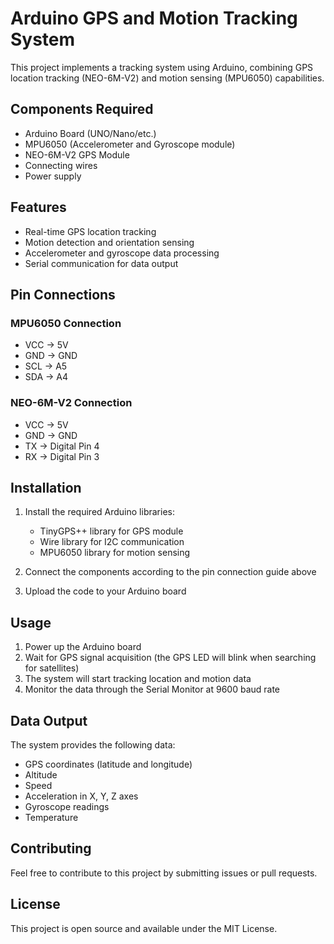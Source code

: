 # Arduino GPS and Motion Tracking System

This project implements a tracking system using Arduino, combining GPS location tracking (NEO-6M-V2) and motion sensing (MPU6050) capabilities.

## Components Required

- Arduino Board (UNO/Nano/etc.)
- MPU6050 (Accelerometer and Gyroscope module)
- NEO-6M-V2 GPS Module
- Connecting wires
- Power supply

## Features

- Real-time GPS location tracking
- Motion detection and orientation sensing
- Accelerometer and gyroscope data processing
- Serial communication for data output

## Pin Connections

### MPU6050 Connection
- VCC → 5V
- GND → GND
- SCL → A5
- SDA → A4

### NEO-6M-V2 Connection
- VCC → 5V
- GND → GND
- TX → Digital Pin 4
- RX → Digital Pin 3

## Installation

1. Install the required Arduino libraries:
   - TinyGPS++ library for GPS module
   - Wire library for I2C communication
   - MPU6050 library for motion sensing

2. Connect the components according to the pin connection guide above

3. Upload the code to your Arduino board

## Usage

1. Power up the Arduino board
2. Wait for GPS signal acquisition (the GPS LED will blink when searching for satellites)
3. The system will start tracking location and motion data
4. Monitor the data through the Serial Monitor at 9600 baud rate

## Data Output

The system provides the following data:
- GPS coordinates (latitude and longitude)
- Altitude
- Speed
- Acceleration in X, Y, Z axes
- Gyroscope readings
- Temperature

## Contributing

Feel free to contribute to this project by submitting issues or pull requests.

## License

This project is open source and available under the MIT License. 